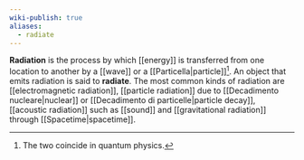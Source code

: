 ```yaml
---
wiki-publish: true
aliases:
  - radiate
---
```

**Radiation** is the process by which [[energy]] is transferred from one location to another by a [[wave]] or a [[Particella|particle]][^1]. An object that emits radiation is said to **radiate**. The most common kinds of radiation are [[electromagnetic radiation]], [[particle radiation]] due to [[Decadimento nucleare|nuclear]] or [[Decadimento di particelle|particle decay]], [[acoustic radiation]] such as [[sound]] and [[gravitational radiation]] through [[Spacetime|spacetime]].

[^1]: The two coincide in quantum physics.
